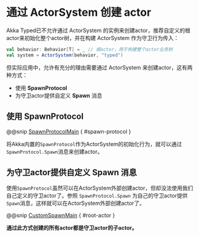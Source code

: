 # 通过 ActorSystem 创建 actor

Akka Typed已不允许通过 ActorSystem 的实例来创建actor，推荐自定义的根actor来初始化整个actor树，并在构建 ActorSystem 作为守卫行为传入：

```scala
val behavior: Behavior[T] = _ // 根actor，用于构建整个actor业务树
val system = ActorSystem(behavior, "typed")
```

但实际应用中，允许有充分的理由需要通过 ActorSystem 来创建actor，这有两种方式：

- 使用 **SpawnProtocol**
- 为守卫actor提供自定义 **Spawn** 消息

## 使用 SpawnProtocol

@@snip [SpawnProtocolMain](../../../../../cookbook-actor/src/main/scala/cookbook/actor/introduction/SpawnProtocolMain.scala) { #spawn-protocol }

将Akka内置的`SpawnProtocol`作为ActorSystem的初始化行为，就可以通过`SpawnProtocol.Spawn`消息来创建actor。

## 为守卫actor提供自定义 **Spawn** 消息

使用`SpawnProtocol`虽然可以在ActorSystem外部创建actor，但却没法使用我们自己定义的守卫actor了。参照 `SpawnProtocol.Spawn` 为自己的守卫actor提供`Spawn`消息，这样就可以在ActorSystem外部创建actor了。

@@snip [CustomSpawnMain](../../../../../cookbook-actor/src/main/scala/cookbook/actor/introduction/CustomSpawnMain.scala) { #root-actor }

**通过此方式创建的所有actor都是守卫actor的子actor。**
